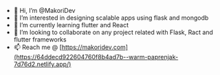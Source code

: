 - 👋 Hi, I’m @MakoriDev
- 👀 I’m interested in designing scalable apps using flask and mongodb
- 🌱 I’m currently learning flutter and React
- 💞️ I’m looking to collaborate on any project related with Flask, Ract and flutter frameworks
- 📫 Reach me @ [https://makoridev.com](https://64ddecd922604760f8b4ad7b--warm-paprenjak-7d76d2.netlify.app/)
<!---
MakoriDev/MakoriDev is a ✨ special ✨ repository because its `README.md` (this file) appears on your GitHub profile.
You can click the Preview link to take a look at your changes.
--->
